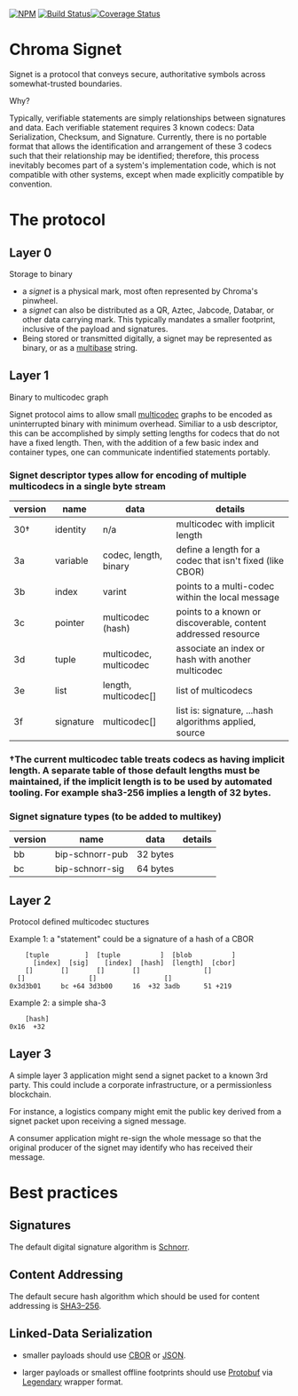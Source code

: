 [![NPM](https://nodei.co/npm/@chromapdx/signet.png?downloads=true)](https://nodei.co/npm/@chromapdx/signet/)
[![Build Status](https://travis-ci.org/ChromaPDX/signet.svg?branch=master)](https://travis-ci.org/ChromaPDX/signet)[![Coverage Status](https://coveralls.io/repos/github/ChromaPDX/signet/badge.svg?branch=master)](https://coveralls.io/github/ChromaPDX/signet?branch=master)

# Chroma Signet

Signet is a protocol that conveys secure, authoritative symbols across somewhat-trusted boundaries.

Why?

Typically, verifiable statements are simply relationships between signatures and data. Each verifiable statement requires 3 known codecs: Data Serialization, Checksum, and Signature. Currently, there is no portable format that allows the identification and arrangement of these 3 codecs such that their relationship may be identified; therefore, this process inevitably becomes part of a system's implementation code, which is not compatible with other systems, except when made explicitly compatible by convention.

# The protocol

## Layer 0

Storage to binary

* a *signet* is a physical mark, most often represented by Chroma's pinwheel.
* a *signet* can also be distributed as a QR, Aztec, Jabcode, Databar, or other data carrying mark. This typically mandates a smaller footprint, inclusive of the payload and signatures.
* Being stored or transmitted digitally, a signet may be represented as binary, or as a [multibase](https://github.com/multiformats/multibase/blob/master/multibase.csv) string.
 
## Layer 1

Binary to multicodec graph

Signet protocol aims to allow small [multicodec](https://github.com/multiformats/multicodec/blob/master/table.csv) graphs to be encoded as uninterrupted binary with minimum overhead. Similiar to a usb descriptor, this can be accomplished by simply setting lengths for codecs that do not have a fixed length. Then, with the addition of a few basic index and container types, one can communicate indentified statements portably.

### Signet descriptor types allow for encoding of multiple multicodecs in a single byte stream
| version | name      | data                   | details                                                       |
| ------- | --------- | ---------------------- | ------------------------------------------------------------- |
| 30†     | identity  | n/a                    | multicodec with implicit length                               |
| 3a      | variable  | codec, length, binary  | define a length for a codec that isn't fixed (like CBOR)      |
| 3b      | index     | varint                 | points to a multi-codec within the local message              |
| 3c      | pointer   | multicodec (hash)      | points to a known or discoverable, content addressed resource |
| 3d      | tuple     | multicodec, multicodec | associate an index or hash with another multicodec            |
| 3e      | list      | length, multicodec[]   | list of multicodecs                                           |
| 3f      | signature | multicodec[]           | list is: signature, ...hash algorithms applied, source        |

### †The current multicodec table treats codecs as having implicit length. A separate table of those default lengths must be maintained, if the implicit length is to be used by automated tooling. For example sha3-256 implies a length of 32 bytes.

### Signet signature types (to be added to multikey)

| version | name            | data     | details |
| ------- | --------------- | -------- | ------- |
| bb      | bip-schnorr-pub | 32 bytes |
| bc      | bip-schnorr-sig | 64 bytes |

## Layer 2

Protocol defined multicodec stuctures

Example 1: a "statement" could be a signature of a hash of a CBOR
```
    [tuple         ]  [tuple          ]  [blob          ]
      [index]  [sig]    [index]  [hash]  [length]  [cbor]
    []       []       []       []                []
  []                []                 []        
0x3d3b01     bc +64 3d3b00     16  +32 3adb      51 +219
```

Example 2: a simple sha-3
```
    [hash]
0x16  +32
```

## Layer 3

A simple layer 3 application might send a signet packet to a known 3rd party. This could include a corporate infrastructure, or a permissionless blockchain.

For instance, a logistics company might emit the public key derived from a signet packet upon receiving a signed message.

A consumer application might re-sign the whole message so that the original producer of the signet may identify who has received their message.

# Best practices

## Signatures

The default digital signature algorithm is [Schnorr](https://en.wikipedia.org/wiki/Schnorr_signature).

## Content Addressing

The default secure hash algorithm which should be used for content addressing is [SHA3–256](https://en.wikipedia.org/wiki/SHA-3).

## Linked-Data Serialization

- smaller payloads should use [CBOR](https://cbor.io/) or [JSON](https://github.com/mirkokiefer/canonical-json).

- larger payloads or smallest offline footprints should use [Protobuf](https://developers.google.com/protocol-buffers) via [Legendary](https://github.com/ChromaPDX/legendary) wrapper format.
